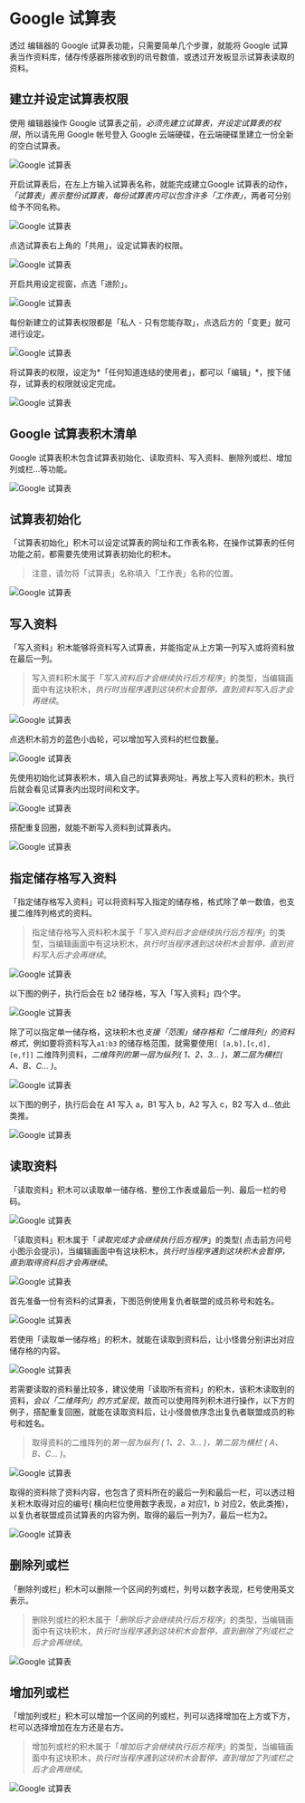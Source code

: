 # Google 试算表

透过 编辑器的 Google 试算表功能，只需要简单几个步骤，就能将 Google 试算表当作资料库，储存传感器所接收到的讯号数值，或透过开发板显示试算表读取的资料。

## 建立并设定试算表权限

使用 编辑器操作 Google 试算表之前，*必须先建立试算表，并设定试算表的权限*，所以请先用 Google 帐号登入 Google 云端硬碟，在云端硬碟里建立一份全新的空白试算表。

![Google 试算表](../images/zh-tw/docs/webbit/extension/google-spreadsheet-01.jpg)

开启试算表后，在左上方输入试算表名称，就能完成建立Google 试算表的动作，*「试算表」表示整份试算表，每份试算表内可以包含许多「工作表」*，两者可分别给予不同名称。

![Google 试算表](../images/zh-tw/docs/webbit/extension/google-spreadsheet-02.jpg)

点选试算表右上角的「共用」，设定试算表的权限。

![Google 试算表](../images/zh-tw/docs/webbit/extension/google-spreadsheet-03.jpg)

开启共用设定视窗，点选「进阶」。

![Google 试算表](../images/zh-tw/docs/webbit/extension/google-spreadsheet-04.jpg)

每份新建立的试算表权限都是「私人 - 只有您能存取」，点选后方的「变更」就可进行设定。

![Google 试算表](../images/zh-tw/docs/webbit/extension/google-spreadsheet-05.jpg)

将试算表的权限，设定为*「任何知道连结的使用者」，都可以「编辑」*，按下储存，试算表的权限就设定完成。

![Google 试算表](../images/zh-tw/docs/webbit/extension/google-spreadsheet-06.jpg)

## Google 试算表积木清单

Google 试算表积木包含试算表初始化、读取资料、写入资料、删除列或栏、增加列或栏...等功能。

![Google 试算表](../images/zh-tw/docs/webbit/extension/google-spreadsheet-07.jpg)

## 试算表初始化

「试算表初始化」积木可以设定试算表的网址和工作表名称，在操作试算表的任何功能之前，都需要先使用试算表初始化的积木。

> 注意，请勿将「试算表」名称填入「工作表」名称的位置。

![Google 试算表](../images/zh-tw/docs/webbit/extension/google-spreadsheet-08.jpg)

## 写入资料

「写入资料」积木能够将资料写入试算表，并能指定从上方第一列写入或将资料放在最后一列。

> 写入资料积木属于「*写入资料后才会继续执行后方程序*」的类型，当编辑画面中有这块积木，*执行时当程序遇到这块积木会暂停，直到资料写入后才会再继续*。

![Google 试算表](../images/zh-tw/docs/webbit/extension/google-spreadsheet-09.jpg)

点选积木前方的蓝色小齿轮，可以增加写入资料的栏位数量。

![Google 试算表](../images/zh-tw/docs/webbit/extension/google-spreadsheet-10.gif)

先使用初始化试算表积木，填入自己的试算表网址，再放上写入资料的积木，执行后就会看见试算表内出现时间和文字。

![Google 试算表](../images/zh-tw/docs/webbit/extension/google-spreadsheet-11.jpg)

搭配重复回圈，就能不断写入资料到试算表内。

![Google 试算表](../images/zh-tw/docs/webbit/extension/google-spreadsheet-12.jpg)

## 指定储存格写入资料

「指定储存格写入资料」可以将资料写入指定的储存格，格式除了单一数值，也支援二维阵列格式的资料。

> 指定储存格写入资料积木属于「*写入资料后才会继续执行后方程序*」的类型，当编辑画面中有这块积木，*执行时当程序遇到这块积木会暂停，直到资料写入后才会再继续*。

![Google 试算表](../images/zh-tw/docs/webbit/extension/google-spreadsheet-13.jpg)

以下图的例子，执行后会在 b2 储存格，写入「写入资料」四个字。

![Google 试算表](../images/zh-tw/docs/webbit/extension/google-spreadsheet-14.jpg)

除了可以指定单一储存格，这块积木也*支援「范围」储存格和「二维阵列」的资料格式*，例如要将资料写入`a1:b3` 的储存格范围，就需要使用`[ [a,b],[c,d],[e,f]]` 二维阵列资料，*二维阵列的第一层为纵列( 1、2、3... )，第二层为横栏( A、B、C... )*。

![Google 试算表](../images/zh-tw/docs/webbit/extension/google-spreadsheet-15.jpg)

以下图的例子，执行后会在 A1 写入 a，B1 写入 b，A2 写入 c，B2 写入 d...依此类推。

![Google 试算表](../images/zh-tw/docs/webbit/extension/google-spreadsheet-16.jpg)


## 读取资料

「读取资料」积木可以读取单一储存格、整份工作表或最后一列、最后一栏的号码。

![Google 试算表](../images/zh-tw/docs/webbit/extension/google-spreadsheet-17.jpg)

「读取资料」积木属于「*读取完成才会继续执行后方程序*」的类型( 点击前方问号小图示会提示)，当编辑画面中有这块积木，*执行时当程序遇到这块积木会暂停，直到取得资料后才会再继续*。

![Google 试算表](../images/zh-tw/docs/webbit/extension/google-spreadsheet-18.jpg)

首先准备一份有资料的试算表，下图范例使用复仇者联盟的成员称号和姓名。

![Google 试算表](../images/zh-tw/docs/webbit/extension/google-spreadsheet-19.jpg)

若使用「读取单一储存格」的积木，就能在读取到资料后，让小怪兽分别讲出对应储存格的内容。

![Google 试算表](../images/zh-tw/docs/webbit/extension/google-spreadsheet-20.jpg)

若需要读取的资料量比较多，建议使用「读取所有资料」的积木，该积木读取到的资料，*会以「二维阵列」的方式呈现*，故而可以使用阵列积木进行操作，以下方的例子，搭配重复回圈，就能在读取资料后，让小怪兽依序念出复仇者联盟成员的称号和姓名。

> 取得资料的二维阵列的*第一层为纵列 ( 1、2、3... )，第二层为横栏 ( A、B、C... )*。

![Google 试算表](../images/zh-tw/docs/webbit/extension/google-spreadsheet-21.gif)

取得的资料除了资料内容，也包含了资料所在的最后一列和最后一栏，可以透过相关积木取得对应的编号( 横向栏位使用数字表现，a 对应1，b 对应2，依此类推)，以复仇者联盟成员试算表的内容为例，取得的最后一列为7，最后一栏为2。

![Google 试算表](../images/zh-tw/docs/webbit/extension/google-spreadsheet-22.jpg)


## 删除列或栏

「删除列或栏」积木可以删除一个区间的列或栏，列号以数字表现，栏号使用英文表示。

> 删除列或栏的积木属于「*删除后才会继续执行后方程序*」的类型，当编辑画面中有这块积木，*执行时当程序遇到这块积木会暂停，直到删除了列或栏之后才会再继续*。

![Google 试算表](../images/zh-tw/docs/webbit/extension/google-spreadsheet-23.jpg)

## 增加列或栏

「增加列或栏」积木可以增加一个区间的列或栏，列可以选择增加在上方或下方，栏可以选择增加在左方还是右方。

> 增加列或栏的积木属于「*增加后才会继续执行后方程序*」的类型，当编辑画面中有这块积木，*执行时当程序遇到这块积木会暂停，直到增加了列或栏之后才会再继续*。

![Google 试算表](../images/zh-tw/docs/webbit/extension/google-spreadsheet-24.jpg)